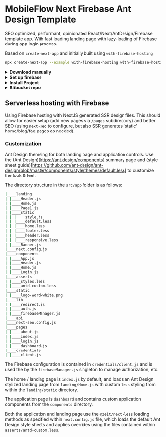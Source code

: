 MobileFlow Next Firebase Ant Design Template
============================================


SEO optimized, performant, opinionated React/Next/AntDesign/Firebase template app. With fast loading landing page
with lazy-loading of Firebase during app login process.

Based on `create-next-app` and initially built using `with-firebase-hosting`

```bash
npx create-next-app --example with-firebase-hosting with-firebase-hosting-app
```


<details>
<summary><b>Download manually</b></summary>

Download the example:

```bash
curl https://codeload.github.com/zeit/next.js/tar.gz/canary | tar -xz --strip=2 next.js-canary/examples/with-firebase-hosting
cd with-firebase-hosting
```

</details>

<details>
<summary><b>Set up firebase</b></summary>

* install Firebase Tools: `npm i -g firebase-tools`
* create a project through the [firebase web console](https://console.firebase.google.com/)
* grab the projects ID from the web consoles URL: `https://console.firebase.google.com/project/<projectId>`
* update the `.firebaserc` default project ID to the newly created project
* login to the Firebase CLI tool with `firebase login`

</details>

<details>
<summary><b>Install Project</b></summary>

```bash
npm install
```

#### Run Next.js development:

```bash
npm run dev
```

#### Run Firebase locally for testing:

```
npm run serve
```

#### Deploy it to the cloud with Firebase:

```bash
npm run deploy
```

#### Clean dist folder

```bash
npm run clean
```

</details>

<details>
<summary><b>Bitbucket repo</b></summary>

Clone from Bitbucket repo

```
git remote add bitbucket git@bitbucket.org:mobileflowllc/jpvcdb.git
git push -u bitbucket master
```
</details>


## Serverless hosting with Firebase

Using Firebase hosting with NextJS generated SSR design files. This should allow for easier setup (add new pages via `/pages` subdirectory) and better SEO (using `next-seo` to configure, but also SSR generates 'static' home/blog/faq pages as needed).



### Customization

Ant Design themeing for both landing page and application controls. Use the (Ant Design)[https://ant.design/components] summary page and (style sheet guide)[https://github.com/ant-design/ant-design/blob/master/components/style/themes/default.less] to customize the look & feel.

The directory structure in the `src/app` folder is as follows:

```bash
|____landing
| |____Header.js
| |____Home.js
| |____Page1.js
| |____static
| | |____style.js
| | |____default.less
| | |____home.less
| | |____footer.less
| | |____header.less
| | |____responsive.less
| |____Banner.js
|____next.config.js
|____components
| |____App.js
| |____Header.js
| |____Home.js
| |____Login.js
|____asserts
| |____styles.less
| |____antd-custom.less
|____static
| |____logo-word-white.png
|____lib
| |____redirect.js
| |____auth.js
| |____firebaseManager.js
|____api
|____next-seo.config.js
|____pages
| |____about.js
| |____index.js
| |____login.js
| |____dashboard.js
|____credentials
| |____client.js
```


The Firebase configuration is contained in `credentials/client.js` and is used the by the `firebaseManager.js` singleton to manage authorization, etc.

The home / landing page is `index.js` by default, and loads an Ant Design stylized landing page from `landing/Home.js` with custom `less` styling from within the `landing/static` directory.

The application page is `dashboard` and contains custom application components from the `components` directory.

Both the application and landing page use the `@zeit/next-less` loading methods as specified within `next.config.js` file, which loads the default Ant Design style sheets and applies overrides using the files contained within `asserts/antd-custom.less`.

